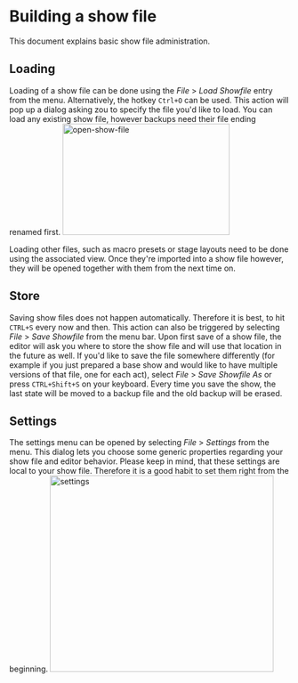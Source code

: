 # Building a show file

This document explains basic show file administration.

## Loading

Loading of a show file can be done using the *File* > *Load Showfile* entry from the menu. Alternatively, the hotkey `Ctrl+O` can be used. This action will pop up a dialog asking zou to specify the file you'd like to load. You can load any existing show file, however backups need their file ending renamed first.
<img width="300" height="200" alt="open-show-file" src="https://github.com/user-attachments/assets/d0ad034b-fe55-4cf3-b680-f6ced7c55f80" />

Loading other files, such as macro presets or stage layouts need to be done using the associated view. Once they're imported into a show file however, they will be opened together with them from the next time on.

## Store
Saving show files does not happen automatically. Therefore it is best, to hit `CTRL+S` every now and then. This action can also be triggered by selecting *File* > *Save Showfile* from the menu bar. Upon first save of a show file, the editor will ask you where to store the show file and will use that location in the future as well. If you'd like to save the file somewhere differently (for example if you just prepared a base show and would like to have multiple versions of that file, one for each act), select *File* > *Save Showfile As* or press `CTRL+Shift+S` on your keyboard. Every time you save the show, the last state will be moved to a backup file and the old backup will be erased.

## Settings
The settings menu can be opened by selecting *File* > *Settings* from the menu. This dialog lets you choose some generic properties regarding your show file and editor behavior. Please keep in mind, that these settings are local to your show file. Therefore it is a good habit to set them right from the beginning.
<img width="402" height="353" alt="settings" src="https://github.com/user-attachments/assets/cc7b3570-6340-483d-86e6-d7066a4c86f1" />
